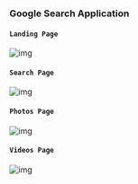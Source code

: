 ### Google Search Application 

#### `Landing Page`
![img](https://github.com/google-search-app/bannar/b1.png)
<br/>
#### `Search Page`
![img](https://github.com/rahulbnc463/Team_DNA/blob/main/google-search-app/bannar/b2.png)
<br/>
#### `Photos Page`
![img](https://github.com/rahulbnc463/Team_DNA/blob/google-search-app/main/bannar/b3.png)
<br/>
#### `Videos Page`
![img](https://github.com/rahulbnc463/Team_DNA/blob/google-search-app/main/bannar/b4.png)
<br/>

